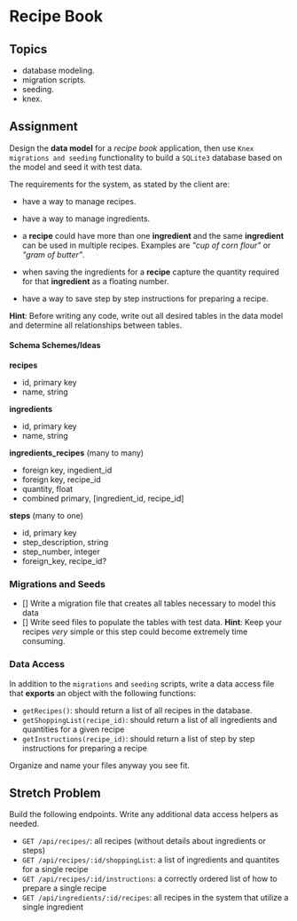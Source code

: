 # Recipe Book

## Topics

- database modeling.
- migration scripts.
- seeding.
- knex.

## Assignment

Design the **data model** for a _recipe book_ application, then use `Knex migrations and seeding` functionality to build a `SQLite3` database based on the model and seed it with test data.

The requirements for the system, as stated by the client are:

- have a way to manage recipes.

- have a way to manage ingredients.

- a **recipe** could have more than one **ingredient** and the same **ingredient** can be used in multiple recipes. Examples are _"cup of corn flour"_ or _"gram of butter"_.

- when saving the ingredients for a **recipe** capture the quantity required for that **ingredient** as a floating number.

- have a way to save step by step instructions for preparing a recipe.

**Hint**: Before writing any code, write out all desired tables in the data model and determine all relationships between tables. 

#### Schema Schemes/Ideas 

**recipes**
- id, primary key
- name, string 


**ingredients**
- id, primary key
- name, string

**ingredients_recipes** (many to many)
- foreign key, ingedient_id
- foreign key, recipe_id
- quantity, float
- combined primary, [ingredient_id, recipe_id]

**steps** (many to one)
- id, primary key
- step_description, string 
- step_number, integer
- foreign_key, recipe_id?

### Migrations and Seeds

- [] Write a migration file that creates all tables necessary to model this data
- [] Write seed files to populate the tables with test data. **Hint**: Keep your recipes *very* simple or this step could become extremely time consuming.

### Data Access

In addition to the `migrations` and `seeding` scripts, write a data access file that **exports** an object with the following functions:

- `getRecipes()`: should return a list of all recipes in the database.
- `getShoppingList(recipe_id)`: should return a list of all ingredients and quantities for a given recipe
- `getInstructions(recipe_id)`: should return a list of step by step instructions for preparing a recipe

Organize and name your files anyway you see fit.

## Stretch Problem

Build the following endpoints. Write any additional data access helpers as needed.

- `GET /api/recipes/`: all recipes (without details about ingredients or steps)
- `GET /api/recipes/:id/shoppingList`: a list of ingredients and quantites for a single recipe
- `GET /api/recipes/:id/instructions`: a correctly ordered list of how to prepare a single recipe
- `GET /api/ingredients/:id/recipes`: all recipes in the system that utilize a single ingredient 
